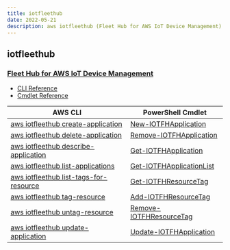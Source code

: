 ```yaml
---
title: iotfleethub
date: 2022-05-21
description: aws iotfleethub (Fleet Hub for AWS IoT Device Management) command/cmdlet list.
---
```


## iotfleethub

### [Fleet Hub for AWS IoT Device Management](https://aws.amazon.com/iot/)

* [CLI Reference](https://docs.aws.amazon.com/cli/latest/reference/iotfleethub/index.html)
* [Cmdlet Reference](https://docs.aws.amazon.com/powershell/latest/reference/items/IoTFleetHub_cmdlets.html)

|AWS CLI|PowerShell Cmdlet|
|----|----|
|[aws iotfleethub create-application](https://docs.aws.amazon.com/cli/latest/reference/iotfleethub/create-application.html)|[New-IOTFHApplication](https://docs.aws.amazon.com/powershell/latest/reference/items/New-IOTFHApplication.html)|
|[aws iotfleethub delete-application](https://docs.aws.amazon.com/cli/latest/reference/iotfleethub/delete-application.html)|[Remove-IOTFHApplication](https://docs.aws.amazon.com/powershell/latest/reference/items/Remove-IOTFHApplication.html)|
|[aws iotfleethub describe-application](https://docs.aws.amazon.com/cli/latest/reference/iotfleethub/describe-application.html)|[Get-IOTFHApplication](https://docs.aws.amazon.com/powershell/latest/reference/items/Get-IOTFHApplication.html)|
|[aws iotfleethub list-applications](https://docs.aws.amazon.com/cli/latest/reference/iotfleethub/list-applications.html)|[Get-IOTFHApplicationList](https://docs.aws.amazon.com/powershell/latest/reference/items/Get-IOTFHApplicationList.html)|
|[aws iotfleethub list-tags-for-resource](https://docs.aws.amazon.com/cli/latest/reference/iotfleethub/list-tags-for-resource.html)|[Get-IOTFHResourceTag](https://docs.aws.amazon.com/powershell/latest/reference/items/Get-IOTFHResourceTag.html)|
|[aws iotfleethub tag-resource](https://docs.aws.amazon.com/cli/latest/reference/iotfleethub/tag-resource.html)|[Add-IOTFHResourceTag](https://docs.aws.amazon.com/powershell/latest/reference/items/Add-IOTFHResourceTag.html)|
|[aws iotfleethub untag-resource](https://docs.aws.amazon.com/cli/latest/reference/iotfleethub/untag-resource.html)|[Remove-IOTFHResourceTag](https://docs.aws.amazon.com/powershell/latest/reference/items/Remove-IOTFHResourceTag.html)|
|[aws iotfleethub update-application](https://docs.aws.amazon.com/cli/latest/reference/iotfleethub/update-application.html)|[Update-IOTFHApplication](https://docs.aws.amazon.com/powershell/latest/reference/items/Update-IOTFHApplication.html)|

